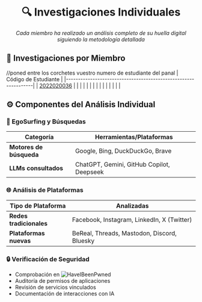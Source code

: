 <div align="center">

# 🔍 Investigaciones Individuales

_Cada miembro ha realizado un análisis completo de su huella digital siguiendo la metodología detallada_

</div>

## 👥 Investigaciones por Miembro
//poned entre los corchetes vuestro numero de estudiante del panal
| Código de Estudiante                                           |
|----------------------------------------------------------------|
| [2022020036](/investigaciones/individual/2022020036/readme.md) |
| [](/investigaciones/individual/2021030254/README.md) |
| [](/investigaciones/individual/2022020011/README.md) |
| [](/investigaciones/individual/2022020017/README.md) |
| [](/investigaciones/individual/2022020033/README.md) |
| [](/investigaciones/individual/2022020044/README.md) |
| [](/investigaciones/individual/2022030024/README.md) |
| [](/investigaciones/individual/2022030086/README.md) |

## ⚙ Componentes del Análisis Individual

### 🔎 EgoSurfing y Búsquedas

| Categoría               | Herramientas/Plataformas                  |
| ----------------------- | ----------------------------------------- |
| **Motores de búsqueda** | Google, Bing, DuckDuckGo, Brave           |
| **LLMs consultados**    | ChatGPT, Gemini, GitHub Copilot, Deepseek |

### 🌐 Análisis de Plataformas

| Tipo de Plataforma      | Analizadas                                  |
| ----------------------- | ------------------------------------------- |
| **Redes tradicionales** | Facebook, Instagram, LinkedIn, X (Twitter)  |
| **Plataformas nuevas**  | BeReal, Threads, Mastodon, Discord, Bluesky |

### 🔒 Verificación de Seguridad

- Comprobación en ![HaveIBeenPwned](https://img.shields.io/badge/Have_I_Been_Pwned-2A6379?logo=haveibeenpwned&logoColor=white)
- Auditoría de permisos de aplicaciones
- Revisión de servicios vinculados
- Documentación de interacciones con IA
